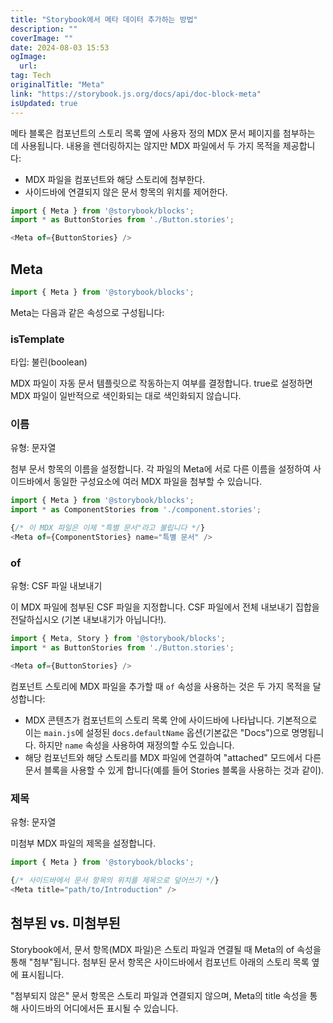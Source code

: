 ```yaml
---
title: "Storybook에서 메타 데이터 추가하는 방법"
description: ""
coverImage: ""
date: 2024-08-03 15:53
ogImage: 
  url: 
tag: Tech
originalTitle: "Meta"
link: "https://storybook.js.org/docs/api/doc-block-meta"
isUpdated: true
---
```







메타 블록은 컴포넌트의 스토리 목록 옆에 사용자 정의 MDX 문서 페이지를 첨부하는 데 사용됩니다. 내용을 렌더링하지는 않지만 MDX 파일에서 두 가지 목적을 제공합니다:

- MDX 파일을 컴포넌트와 해당 스토리에 첨부한다.
- 사이드바에 연결되지 않은 문서 항목의 위치를 제어한다.

```js
import { Meta } from '@storybook/blocks';
import * as ButtonStories from './Button.stories';

<Meta of={ButtonStories} />
```

## Meta



```js
import { Meta } from '@storybook/blocks';
```

Meta는 다음과 같은 속성으로 구성됩니다:

### isTemplate

타입: 불린(boolean)



MDX 파일이 자동 문서 템플릿으로 작동하는지 여부를 결정합니다. true로 설정하면 MDX 파일이 일반적으로 색인화되는 대로 색인화되지 않습니다.

### 이름

유형: 문자열

첨부 문서 항목의 이름을 설정합니다. 각 파일의 Meta에 서로 다른 이름을 설정하여 사이드바에서 동일한 구성요소에 여러 MDX 파일을 첨부할 수 있습니다.



```js
import { Meta } from '@storybook/blocks';
import * as ComponentStories from './component.stories';

{/* 이 MDX 파일은 이제 "특별 문서"라고 불립니다 */}
<Meta of={ComponentStories} name="특별 문서" />
```

### of

유형: CSF 파일 내보내기

이 MDX 파일에 첨부된 CSF 파일을 지정합니다. CSF 파일에서 전체 내보내기 집합을 전달하십시오 (기본 내보내기가 아닙니다!).



```js
import { Meta, Story } from '@storybook/blocks';
import * as ButtonStories from './Button.stories';

<Meta of={ButtonStories} />
```

컴포넌트 스토리에 MDX 파일을 추가할 때 `of` 속성을 사용하는 것은 두 가지 목적을 달성합니다:

- MDX 콘텐츠가 컴포넌트의 스토리 목록 안에 사이드바에 나타납니다. 기본적으로 이는 `main.js`에 설정된 `docs.defaultName` 옵션(기본값은 "Docs")으로 명명됩니다. 하지만 `name` 속성을 사용하여 재정의할 수도 있습니다.
- 해당 컴포넌트와 해당 스토리를 MDX 파일에 연결하여 "attached" 모드에서 다른 문서 블록을 사용할 수 있게 합니다(예를 들어 Stories 블록을 사용하는 것과 같이).

### 제목



유형: 문자열

미첨부 MDX 파일의 제목을 설정합니다.

```js
import { Meta } from '@storybook/blocks';

{/* 사이드바에서 문서 항목의 위치를 제목으로 덮어쓰기 */}
<Meta title="path/to/Introduction" />
```

## 첨부된 vs. 미첨부된



Storybook에서, 문서 항목(MDX 파일)은 스토리 파일과 연결될 때 Meta의 of 속성을 통해 "첨부"됩니다. 첨부된 문서 항목은 사이드바에서 컴포넌트 아래의 스토리 목록 옆에 표시됩니다.

"첨부되지 않은" 문서 항목은 스토리 파일과 연결되지 않으며, Meta의 title 속성을 통해 사이드바의 어디에서든 표시될 수 있습니다.